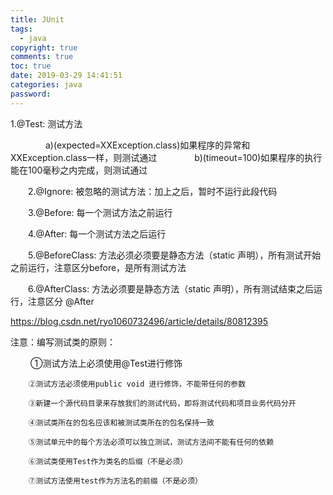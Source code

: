 ```yaml
---
title: JUnit
tags: 
  - java
copyright: true
comments: true
toc: true
date: 2019-03-29 14:41:51
categories: java
password:
--- 
```

1.@Test: 测试方法

　　　　a)(expected=XXException.class)如果程序的异常和XXException.class一样，则测试通过
　　　　b)(timeout=100)如果程序的执行能在100毫秒之内完成，则测试通过

　　2.@Ignore: 被忽略的测试方法：加上之后，暂时不运行此段代码

　　3.@Before: 每一个测试方法之前运行

　　4.@After: 每一个测试方法之后运行

　　5.@BeforeClass: 方法必须必须要是静态方法（static 声明），所有测试开始之前运行，注意区分before，是所有测试方法

　　6.@AfterClass: 方法必须要是静态方法（static 声明），所有测试结束之后运行，注意区分 @After

https://blog.csdn.net/ryo1060732496/article/details/80812395

注意：编写测试类的原则：　

　　  ①测试方法上必须使用@Test进行修饰

        ②测试方法必须使用public void 进行修饰，不能带任何的参数

        ③新建一个源代码目录来存放我们的测试代码，即将测试代码和项目业务代码分开

        ④测试类所在的包名应该和被测试类所在的包名保持一致

        ⑤测试单元中的每个方法必须可以独立测试，测试方法间不能有任何的依赖

        ⑥测试类使用Test作为类名的后缀（不是必须）

        ⑦测试方法使用test作为方法名的前缀（不是必须）